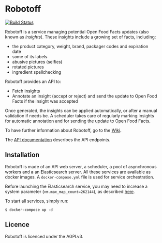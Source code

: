 # Robotoff

[![Build Status](https://travis-ci.org/openfoodfacts/robotoff.svg?branch=master)](https://travis-ci.org/openfoodfacts/robotoff)

Robotoff is a service managing potential Open Food Facts updates (also known as _insights_).
These insights include a growing set of facts, including:
- the product category, weight, brand, packager codes and expiration date
- some of its labels
- abusive pictures (selfies)
- rotated pictures
- ingredient spellchecking

Robotoff provides an API to:
- Fetch insights
- Annotate an insight (accept or reject) and send the update to Open Food Facts if the insight was accepted

Once generated, the insights can be applied automatically, or after a manual validation if needs be.
A scheduler takes care of regularly marking insights for automatic annotation and for sending the update to Open Food Facts.

To have further information about Robotoff, go to the [Wiki](https://github.com/openfoodfacts/robotoff/wiki).

The [API documentation](https://github.com/openfoodfacts/robotoff/blob/master/doc/api.md) describes the API endpoints.

## Installation

Robotoff is made of an API web server, a scheduler, a pool of asynchronous workers and a an Elasticsearch server.
All these services are available as docker images. A `docker-compose.yml` file is used for service orchestration.

Before launching the Elasticsearch service, you may need to increase a system parameter (`vm.max_map_count=262144`), as described [here](https://stackoverflow.com/questions/51445846/elasticsearch-max-virtual-memory-areas-vm-max-map-count-65530-is-too-low-inc).

To start all services, simply run:

`$ docker-compose up -d`


## Licence

Robotoff is licenced under the AGPLv3.
